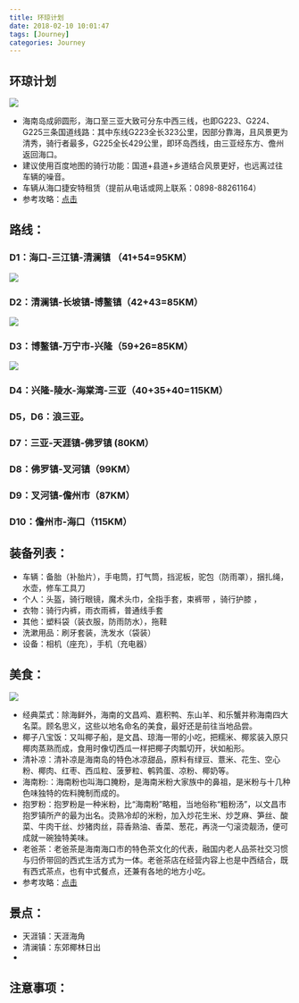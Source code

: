 ```yaml
---
title: 环琼计划
date: 2018-02-10 10:01:47
tags: [Journey]
categories: Journey
---
```


## 环琼计划  
![](/images/journey/hainan/DraggedImage.png)
- 海南岛成卵圆形，海口至三亚大致可分东中西三线，也即G223、G224、G225三条国道线路：其中东线G223全长323公里，因部分靠海，且风景更为清秀，骑行者最多，G225全长429公里，即环岛西线，由三亚经东方、儋州返回海口。
- 建议使用百度地图的骑行功能：国道+县道+乡道结合风景更好，也远离过往车辆的噪音。
- 车辆从海口捷安特租赁（提前从电话或网上联系：0898-88261164）
- 参考攻略：[点击](http://www.biketo.com/tour/25193.html)
## 路线：
### D1：海口-三江镇-清澜镇 （41+54=95KM）

![](/images/journey/hainan/DraggedImage-1.png)

### D2：清澜镇-长坡镇-博鳌镇（42+43=85KM）
![](/images/journey/hainan/DraggedImage-2.png)

### D3：博鳌镇-万宁市-兴隆（59+26=85KM）
![](/images/journey/hainan/DraggedImage-3.png)

### D4：兴隆-陵水-海棠湾-三亚（40+35+40=115KM）
### D5，D6：浪三亚。
### D7：三亚-天涯镇-佛罗镇 (80KM）
### D8：佛罗镇-叉河镇（99KM）
### D9：叉河镇-儋州市（87KM）
### D10：儋州市-海口（115KM）

## 装备列表：
- 车辆：备胎（补胎片），手电筒，打气筒，挡泥板，驼包（防雨罩），捆扎绳，水壶，修车工具刀
- 个人：头盔，骑行眼镜，魔术头巾，全指手套，束裤带 ，骑行护膝 ，
- 衣物：骑行内裤，雨衣雨裤，普通线手套
- 其他：塑料袋（装衣服，防雨防水），拖鞋
- 洗漱用品：刷牙套装，洗发水（袋装）
- 设备：相机（座充），手机（充电器）

## 美食：
![](/images/journey/hainan/DraggedImage-4.png)

- 经典菜式：除海鲜外，海南的文昌鸡、嘉积鸭、东山羊、和乐蟹并称海南四大名菜。顾名思义，这些以地名命名的美食，最好还是前往当地品尝。
- 椰子八宝饭：又叫椰子船，是文昌、琼海一带的小吃，把糯米、椰浆装入原只椰肉蒸熟而成，食用时像切西瓜一样把椰子肉瓢切开，状如船形。
- 清补凉：清补凉是海南岛的特色冰凉甜品，原料有绿豆、薏米、花生、空心粉、椰肉、红枣、西瓜粒、菠萝粒、鹌鹑蛋、凉粉、椰奶等。
- 海南粉:：海南粉也叫海口腌粉，是海南米粉大家族中的鼻祖，是米粉与十几种色味独特的佐料腌制而成的。
- 抱罗粉：抱罗粉是一种米粉，比“海南粉”略粗，当地俗称“粗粉汤”，以文昌市抱罗镇所产的最为出名。烫熟冷却的米粉，加入炒花生米、炒芝麻、笋丝、酸菜、牛肉干丝、炒猪肉丝，蒜香熟油、香菜、葱花，再浇一勺滚烫靓汤，便可成就一碗独特美味。
- 老爸茶：老爸茶是海南海口市的特色茶文化的代表，融国内老人品茶社交习惯与归侨带回的西式生活方式为一体。老爸茶店在经营内容上也是中西结合，既有西式茶点，也有中式餐点，还兼有各地的地方小吃。
- 参考攻略：[点击](http://www.biketo.com/tour/25161.html)

## 景点：
- 天涯镇：天涯海角
- 清澜镇：东郊椰林日出
- 

## 注意事项：

